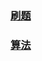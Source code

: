 

### [刷题](https://github.com/sunnnydaydev/Exercise/blob/master/%E5%88%B7%E9%A2%98.md)


### [算法](https://github.com/sunnnydaydev/Exercise/blob/master/%E7%AE%97%E6%B3%95.md)
